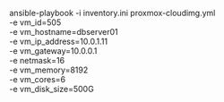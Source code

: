 ansible-playbook -i inventory.ini proxmox-cloudimg.yml \
  -e vm_id=505 \
  -e vm_hostname=dbserver01 \
  -e vm_ip_address=10.0.1.11 \
  -e vm_gateway=10.0.0.1 \
  -e netmask=16 \
  -e vm_memory=8192 \
  -e vm_cores=6 \
  -e vm_disk_size=500G
